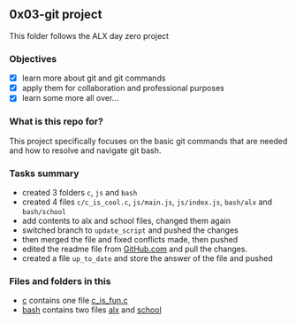 ## 0x03-git project  
This folder follows the ALX day zero project

### Objectives
- [x] learn more about git and git commands
- [x] apply them for collaboration and professional purposes
- [x] learn some more all over...

### What is this repo for?
This project specifically focuses on the basic git commands that are needed and how to resolve and navigate git bash.

### Tasks summary
+ created 3 folders ``c``, ``js`` and ``bash``
+ created 4 files ``c/c_is_cool.c``, ``js/main.js``, ``js/index.js``, ``bash/alx`` and ``bash/school``
+ add contents to alx and school files, changed them again
+ switched branch to ``update_script`` and pushed the changes
+ then merged the file and fixed conflicts made, then pushed
+ edited the readme file from [GitHub.com]() and pull the changes.
+ created a file ``up_to_date`` and store the answer of the file and pushed

### Files and folders in this ###

+ [c](c) contains one file [c_is_fun.c](c/c_is_fun.c)
+ [bash](bash) contains two files [alx](alx) and [school](bash/school)
